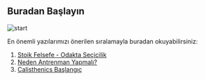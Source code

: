 ## Buradan Başlayın

![start](/uploads/athletes-black-and-white-black-and-white-34514.jpg "start")

En önemli yazılarımızı önerilen sıralamayla buradan okuyabilirsiniz:

1. [Stoik Felsefe - Odakta Seçicilik](https://www.barplatoon.com/stoik-felsefe-odakta-se%C3%A7icilik/)
2. [Neden Antrenman Yapmalı?](https://www.barplatoon.com/neden-antrenman-yapmal%C4%B1/)
3. [Calisthenics Başlangıç](https://www.barplatoon.com/calisthenics-ba%C5%9Flang%C4%B1%C3%A7/)
